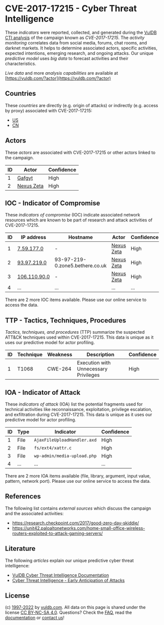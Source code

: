 # CVE-2017-17215 - Cyber Threat Intelligence

These _indicators_ were reported, collected, and generated during the [VulDB CTI analysis](https://vuldb.com/?kb.cti) of the campaign known as _CVE-2017-17215_. The _activity monitoring_ correlates data from social media, forums, chat rooms, and darknet markets. It helps to determine associated actors, specific activities, expected intentions, emerging research, and ongoing attacks. Our unique _predictive model_ uses _big data_ to forecast activities and their characteristics.

_Live data_ and more _analysis capabilities_ are available at [https://vuldb.com/?actor](https://vuldb.com/?actor)

## Countries

These _countries_ are directly (e.g. origin of attacks) or indirectly (e.g. access by proxy) associated with CVE-2017-17215:

* [US](https://vuldb.com/?country.us)
* [CN](https://vuldb.com/?country.cn)

## Actors

These _actors_ are associated with CVE-2017-17215 or other actors linked to the campaign.

ID | Actor | Confidence
-- | ----- | ----------
1 | [Gafgyt](https://vuldb.com/?actor.gafgyt) | High
2 | [Nexus Zeta](https://vuldb.com/?actor.nexus_zeta) | High

## IOC - Indicator of Compromise

These _indicators of compromise_ (IOC) indicate associated network resources which are known to be part of research and attack activities of CVE-2017-17215.

ID | IP address | Hostname | Actor | Confidence
-- | ---------- | -------- | ----- | ----------
1 | [7.59.177.0](https://vuldb.com/?ip.7.59.177.0) | - | [Nexus Zeta](https://vuldb.com/?actor.nexus_zeta) | High
2 | [93.97.219.0](https://vuldb.com/?ip.93.97.219.0) | 93-97-219-0.zone5.bethere.co.uk | [Nexus Zeta](https://vuldb.com/?actor.nexus_zeta) | High
3 | [106.110.90.0](https://vuldb.com/?ip.106.110.90.0) | - | [Nexus Zeta](https://vuldb.com/?actor.nexus_zeta) | High
4 | ... | ... | ... | ...

There are 2 more IOC items available. Please use our online service to access the data.

## TTP - Tactics, Techniques, Procedures

_Tactics, techniques, and procedures_ (TTP) summarize the suspected ATT&CK techniques used within CVE-2017-17215. This data is unique as it uses our predictive model for actor profiling.

ID | Technique | Weakness | Description | Confidence
-- | --------- | -------- | ----------- | ----------
1 | T1068 | CWE-264 | Execution with Unnecessary Privileges | High

## IOA - Indicator of Attack

These _indicators of attack_ (IOA) list the potential fragments used for technical activities like reconnaissance, exploitation, privilege escalation, and exfiltration during CVE-2017-17215. This data is unique as it uses our predictive model for actor profiling.

ID | Type | Indicator | Confidence
-- | ---- | --------- | ----------
1 | File | `AjaxFileUploadHandler.axd` | High
2 | File | `fs/ext4/xattr.c` | High
3 | File | `wp-admin/media-upload.php` | High
4 | ... | ... | ...

There are 2 more IOA items available (file, library, argument, input value, pattern, network port). Please use our online service to access the data.

## References

The following list contains _external sources_ which discuss the campaign and the associated activities:

* https://research.checkpoint.com/2017/good-zero-day-skiddie/
* https://unit42.paloaltonetworks.com/home-small-office-wireless-routers-exploited-to-attack-gaming-servers/

## Literature

The following _articles_ explain our unique predictive cyber threat intelligence:

* [VulDB Cyber Threat Intelligence Documentation](https://vuldb.com/?kb.cti)
* [Cyber Threat Intelligence - Early Anticipation of Attacks](https://www.scip.ch/en/?labs.20201022)

## License

(c) [1997-2022](https://vuldb.com/?kb.changelog) by [vuldb.com](https://vuldb.com/?kb.about). All data on this page is shared under the license [CC BY-NC-SA 4.0](https://creativecommons.org/licenses/by-nc-sa/4.0/). Questions? Check the [FAQ](https://vuldb.com/?kb.faq), read the [documentation](https://vuldb.com/?kb) or [contact us](https://vuldb.com/?contact)!

